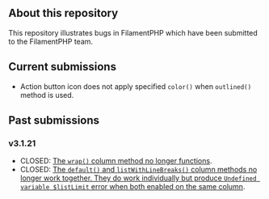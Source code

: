 ## About this repository

This repository illustrates bugs in FilamentPHP which have been submitted to the FilamentPHP team.

## Current submissions
- Action button icon does not apply specified `color()` when `outlined()` method is used.

## Past submissions
### v3.1.21
- CLOSED: [The `wrap()` column method no longer functions](https://github.com/filamentphp/filament/issues/10312). 
- CLOSED: [The `default()` and `listWithLineBreaks()` column methods no longer work together. They do work individually but produce `Undefined variable $listLimit` error when both enabled on the same column](https://github.com/filamentphp/filament/issues/10314).

